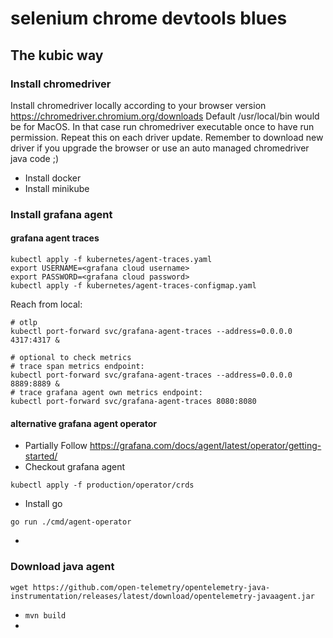 # selenium chrome devtools blues

## The kubic way

### Install chromedriver
Install chromedriver locally according to your browser version https://chromedriver.chromium.org/downloads
Default /usr/local/bin would be for MacOS. In that case run chromedriver executable once to have run permission. 
Repeat this on each driver update. Remember to download new driver if you upgrade the browser or use an auto managed chromedriver java code ;)

- Install docker
- Install minikube

### Install grafana agent 
#### grafana agent traces
```shell
kubectl apply -f kubernetes/agent-traces.yaml
export USERNAME=<grafana cloud username>
export PASSWORD=<grafana cloud password>
kubectl apply -f kubernetes/agent-traces-configmap.yaml
```
Reach from local:
```shell
# otlp
kubectl port-forward svc/grafana-agent-traces --address=0.0.0.0 4317:4317 &

# optional to check metrics
# trace span metrics endpoint:
kubectl port-forward svc/grafana-agent-traces --address=0.0.0.0 8889:8889 &
# trace grafana agent own metrics endpoint:
kubectl port-forward svc/grafana-agent-traces 8080:8080

```

#### alternative grafana agent operator
  - Partially Follow https://grafana.com/docs/agent/latest/operator/getting-started/ 
  - Checkout grafana agent
  ```shell
  kubectl apply -f production/operator/crds
  ```
  - Install go
  ```shell
  go run ./cmd/agent-operator
  ```
  - 
  ### Download java agent
  ```shell
wget https://github.com/open-telemetry/opentelemetry-java-instrumentation/releases/latest/download/opentelemetry-javaagent.jar
```
  - ```mvn build```
  - 
